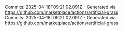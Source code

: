 Commits: 2025-04-18T09:21:02.091Z - Generated via https://github.com/marketplace/actions/artificial-grass
<br>
Commits: 2025-04-18T09:21:02.091Z - Generated via https://github.com/marketplace/actions/artificial-grass
<br>
